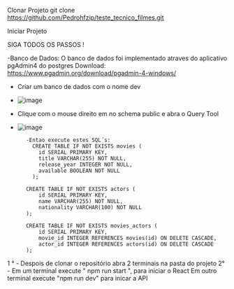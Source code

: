 Clonar Projeto
  git clone https://github.com/Pedrohfzip/teste_tecnico_filmes.git 

Iniciar Projeto

SIGA TODOS OS PASSOS !

-Banco de Dados: 
     O banco de dados foi implementado atraves do aplicativo pgAdmin4 do postgres 
      Download: https://www.pgadmin.org/download/pgadmin-4-windows/
      
      
- Criar um banco de dados com o nome dev

- ![image](https://github.com/Pedrohfzip/teste_tecnico_filmes/assets/82663313/93775a09-eeff-46d2-93a7-ff11ba4a5259)
        
- Clique com o mouse direito em no schema public e abra o Query Tool
  
- ![image](https://github.com/Pedrohfzip/teste_tecnico_filmes/assets/82663313/63fed7b6-cc60-42fa-8e0b-e1c0414e40b0)

```
      -Entao execute estes SQL´s: 
        CREATE TABLE IF NOT EXISTS movies (
          id SERIAL PRIMARY KEY,
          title VARCHAR(255) NOT NULL,
          release_year INTEGER NOT NULL,
          available BOOLEAN NOT NULL
        );

      CREATE TABLE IF NOT EXISTS actors (
          id SERIAL PRIMARY KEY,
          name VARCHAR(255) NOT NULL,
          nationality VARCHAR(100) NOT NULL
      );
      
      CREATE TABLE IF NOT EXISTS movies_actors (
          id SERIAL PRIMARY KEY,
          movie_id INTEGER REFERENCES movies(id) ON DELETE CASCADE,
          actor_id INTEGER REFERENCES actors(id) ON DELETE CASCADE
      );
```

    
  1 ° - Despois de clonar o repositório abra 2 terminais na pasta do projeto 
  2° - Em um terminal execute " npm run start ", para iniciar o React
        Em outro terminal execute "npm run dev" para inicar a API
